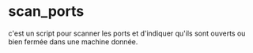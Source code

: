 # scan_ports
c'est un script pour scanner les ports et d'indiquer qu'ils sont ouverts ou bien fermée dans une machine donnée.

